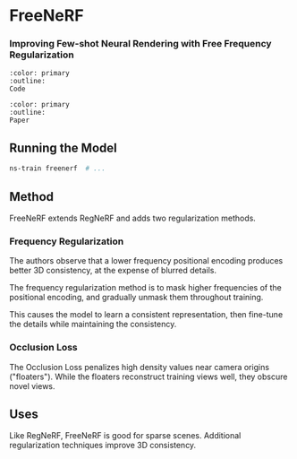 # FreeNeRF

### Improving Few-shot Neural Rendering with Free Frequency Regularization

```{button-link} https://github.com/Jiawei-Yang/FreeNeRF
:color: primary
:outline:
Code
```

```{button-link} https://arxiv.org/abs/2303.07418
:color: primary
:outline:
Paper
```

## Running the Model

```bash
ns-train freenerf  # ...
```

## Method

FreeNeRF extends RegNeRF and adds two regularization methods.

### Frequency Regularization

The authors observe that a lower frequency positional encoding produces better
3D consistency, at the expense of blurred details.

The frequency regularization method is to mask higher frequencies of the
positional encoding, and gradually unmask them throughout training.

This causes the model to learn a consistent representation, then fine-tune the
details while maintaining the consistency.

### Occlusion Loss

The Occlusion Loss penalizes high density values near camera origins
("floaters"). While the floaters reconstruct training views well, they obscure
novel views.

## Uses

Like RegNeRF, FreeNeRF is good for sparse scenes. Additional regularization
techniques improve 3D consistency.
